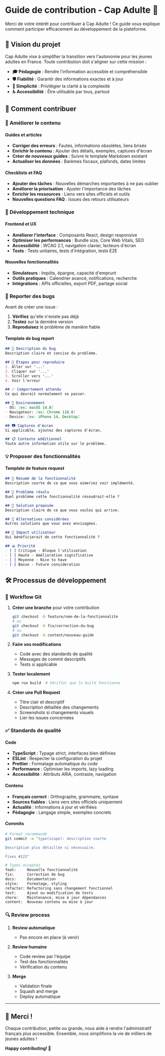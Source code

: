 # Guide de contribution - Cap Adulte 🤝

Merci de votre intérêt pour contribuer à Cap Adulte ! Ce guide vous explique comment participer efficacement au développement de la plateforme.

## 🎯 Vision du projet

Cap Adulte vise à simplifier la transition vers l'autonomie pour les jeunes adultes en France. Toute contribution doit s'aligner sur cette mission :

- **🎓 Pédagogie** : Rendre l'information accessible et compréhensible
- **🛡️ Fiabilité** : Garantir des informations exactes et à jour
- **🎨 Simplicité** : Privilégier la clarté à la complexité
- **♿ Accessibilité** : Être utilisable par tous, partout

## 🚀 Comment contribuer

### 📝 **Améliorer le contenu**

#### Guides et articles
- **Corriger des erreurs** : Fautes, informations obsolètes, liens brisés
- **Enrichir le contenu** : Ajouter des détails, exemples, captures d'écran
- **Créer de nouveaux guides** : Suivre le template Markdown existant
- **Actualiser les données** : Barèmes fiscaux, plafonds, dates limites

#### Checklists et FAQ
- **Ajouter des tâches** : Nouvelles démarches importantes à ne pas oublier
- **Améliorer la priorisation** : Ajuster l'importance des tâches
- **Enrichir les ressources** : Liens vers sites officiels et outils
- **Nouvelles questions FAQ** : Issues des retours utilisateurs

### 🔧 **Développement technique**

#### Frontend et UX
- **Améliorer l'interface** : Composants React, design responsive
- **Optimiser les performances** : Bundle size, Core Web Vitals, SEO
- **Accessibilité** : WCAG 2.1, navigation clavier, lecteurs d'écran
- **Tests** : Tests unitaires, tests d'intégration, tests E2E

#### Nouvelles fonctionnalités
- **Simulateurs** : Impôts, épargne, capacité d'emprunt
- **Outils pratiques** : Calendrier avancé, notifications, recherche
- **Intégrations** : APIs officielles, export PDF, partage social

### 🐛 **Reporter des bugs**

Avant de créer une issue :
1. **Vérifiez** qu'elle n'existe pas déjà
2. **Testez** sur la dernière version
3. **Reproduisez** le problème de manière fiable

#### Template de bug report
```markdown
## 🐛 Description du bug
Description claire et concise du problème.

## 🔄 Étapes pour reproduire
1. Aller sur '...'
2. Cliquer sur '...'
3. Scroller vers '...'
4. Voir l'erreur

## ✅ Comportement attendu
Ce qui devrait normalement se passer.

## 📱 Environnement
- OS: [ex: macOS 14.0]
- Navigateur: [ex: Chrome 118.0]
- Device: [ex: iPhone 14, Desktop]

## 📷 Captures d'écran
Si applicable, ajoutez des captures d'écran.

## 📋 Contexte additionnel
Toute autre information utile sur le problème.
```

### 💡 **Proposer des fonctionnalités**

#### Template de feature request
```markdown
## 🚀 Résumé de la fonctionnalité
Description courte de ce que vous aimeriez voir implémenté.

## 🎯 Problème résolu
Quel problème cette fonctionnalité résoudrait-elle ?

## 💭 Solution proposée
Description claire de ce que vous voulez qui arrive.

## 🔄 Alternatives considérées
Autres solutions que vous avez envisagées.

## 👥 Impact utilisateur
Qui bénéficierait de cette fonctionnalité ?

## 📊 Priorité
- [ ] Critique - Bloque l'utilisation
- [ ] Haute - Amélioration significative
- [ ] Moyenne - Nice to have
- [ ] Basse - Future consideration
```

## 🛠️ Processus de développement

### 🌿 **Workflow Git**

1. **Créer une branche** pour votre contribution
   ```bash
   git checkout -b feature/nom-de-la-fonctionnalite
   # ou
   git checkout -b fix/correction-du-bug
   # ou
   git checkout -b content/nouveau-guide
   ```

2. **Faire vos modifications**
   - Code avec des standards de qualité
   - Messages de commit descriptifs
   - Tests si applicable

3. **Tester localement**
   ```bash
   npm run build  # Vérifier que le build fonctionne
   ```

4. **Créer une Pull Request**
   - Titre clair et descriptif
   - Description détaillée des changements
   - Screenshots si changements visuels
   - Lier les issues concernées

### ✅ **Standards de qualité**

#### Code
- **TypeScript** : Typage strict, interfaces bien définies
- **ESLint** : Respecter la configuration du projet
- **Prettier** : Formatage automatique du code
- **Performance** : Optimiser les imports, lazy loading
- **Accessibilité** : Attributs ARIA, contraste, navigation

#### Contenu
- **Français correct** : Orthographe, grammaire, syntaxe
- **Sources fiables** : Liens vers sites officiels uniquement
- **Actualité** : Informations à jour et vérifiées
- **Pédagogie** : Langage simple, exemples concrets

#### Commits
```bash
# Format recommandé
git commit -m "type(scope): description courte

Description plus détaillée si nécessaire.

Fixes #123"

# Types acceptés
feat:     Nouvelle fonctionnalité
fix:      Correction de bug
docs:     Documentation
style:    Formatage, styling
refactor: Refactoring sans changement fonctionnel
test:     Ajout ou modification de tests
chore:    Maintenance, mise à jour dépendances
content:  Nouveau contenu ou mise à jour
```

### 🔍 **Review process**

1. **Review automatique**
   - Pas encore en place (à venir)

2. **Review humaine**
   - Code review par l'équipe
   - Test des fonctionnalités
   - Vérification du contenu

3. **Merge**
   - Validation finale
   - Squash and merge
   - Deploy automatique

---

## 🎉 **Merci !**

Chaque contribution, petite ou grande, nous aide à rendre l'administratif français plus accessible. Ensemble, nous simplifions la vie de milliers de jeunes adultes !

**Happy contributing! 🚀**